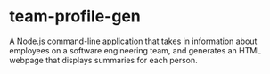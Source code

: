 # team-profile-gen
A Node.js command-line application that takes in information about employees on a software engineering team, and generates an HTML webpage that displays summaries for each person.

